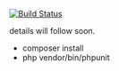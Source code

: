 [![Build Status](https://travis-ci.org/yarimadam/wod-generator.svg?branch=master)](https://travis-ci.org/yarimadam/wod-generator)

details will follow soon.

- composer install
- php vendor/bin/phpunit